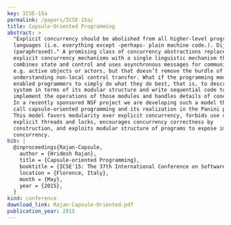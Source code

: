 ```yaml
---
key: ICSE-15a
permalink: /papers/ICSE-15a/
title: Capsule-Oriented Programming
abstract: >
  "Explicit concurrency should be abolished from all higher-level programming
  languages (i.e. everything except -perhaps- plain machine code.). Dijkstra [1]
  (paraphrased)." A promising class of concurrency abstractions replaces
  explicit concurrency mechanisms with a single linguistic mechanism that
  combines state and control and uses asynchronous messages for communications,
  e.g. active objects or actors, but that doesn’t remove the hurdle of
  understanding non-local control transfer. What if the programming model
  enabled programmers to simply do what they do best, that is, to describe a
  system in terms of its modular structure and write sequential code to
  implement the operations of those modules and handles details of concurrency?
  In a recently sponsored NSF project we are developing such a model that we
  call capsule-oriented programming and its realization in the Panini project.
  This model favors modularity over explicit concurrency, forbids use of
  explicit threads and locks, encourages concurrency correctness by
  construction, and exploits modular structure of programs to expose implicit
  concurrency.
bib: |
  @inproceedings{Rajan-Capsule,
    author = {Hridesh Rajan},
    title = {Capsule-oriented Programming},
    booktitle = {ICSE'15: The 37th International Conference on Software Engineering: NIER Track},
    location = {Florence, Italy},
    month = {May},
    year = {2015},
  }
kind: conference
download_link: Rajan-Capsule-Oriented.pdf
publication_year: 2015
---
```

